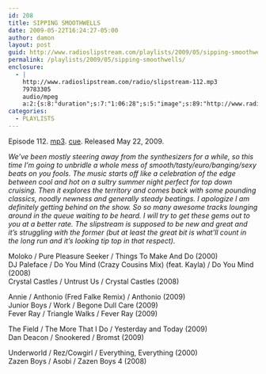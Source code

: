 ```yaml
---
id: 208
title: SIPPING SMOOTHWELLS
date: 2009-05-22T16:24:27-05:00
author: damon
layout: post
guid: http://www.radioslipstream.com/playlists/2009/05/sipping-smoothwells/
permalink: /playlists/2009/05/sipping-smoothwells/
enclosure:
  - |
    http://www.radioslipstream.com/radio/slipstream-112.mp3
    79783305
    audio/mpeg
    a:2:{s:8:"duration";s:7:"1:06:28";s:5:"image";s:89:"http://www.radioslipstream.com/wp/wp-content/plugins/podpress//images/vpreview_center.png";}
categories:
  - PLAYLISTS
---
```

Episode 112. [mp3](/radio/slipstream-112.mp3). [cue](/radio/slipstream-112.cue). Released May 22, 2009.

_We’ve been mostly steering away from the synthesizers for a while, so this time I’m going to unbridle a whole mess of smooth/tasty/euro/banging/sexy beats on you fools. The music starts off like a celebration of the edge between cool and hot on a sultry summer night perfect for top down cruising. Then it explores the territory and comes back with some pounding classics, noodly newness and generally steady beatings. I apologize I am definitely getting behind on the show. So so many awesome tracks lounging around in the queue waiting to be heard. I will try to get these gems out to you at a better rate. The slipstream is supposed to be new and great and it’s struggling with the former (but at least the great bit is what’ll count in the long run and it’s looking tip top in that respect)._

Moloko / Pure Pleasure Seeker / Things To Make And Do (2000)  
DJ Paleface / Do You Mind (Crazy Cousins Mix) (feat. Kayla) / Do You Mind (2008)  
Crystal Castles / Untrust Us / Crystal Castles (2008)

Annie / Anthonio (Fred Falke Remix) / Anthonio (2009)  
Junior Boys / Work / Begone Dull Care (2009)  
Fever Ray / Triangle Walks / Fever Ray (2009)

The Field / The More That I Do / Yesterday and Today (2009)  
Dan Deacon / Snookered / Bromst (2009)

Underworld / Rez/Cowgirl / Everything, Everything (2000)  
Zazen Boys / Asobi / Zazen Boys 4 (2008)
